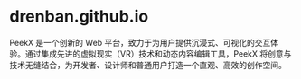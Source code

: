 # drenban.github.io
PeekX 是一个创新的 Web 平台，致力于为用户提供沉浸式、可视化的交互体验。通过集成先进的虚拟现实（VR）技术和动态内容编辑工具，PeekX 将创意与技术无缝结合，为开发者、设计师和普通用户打造一个直观、高效的创作空间。
